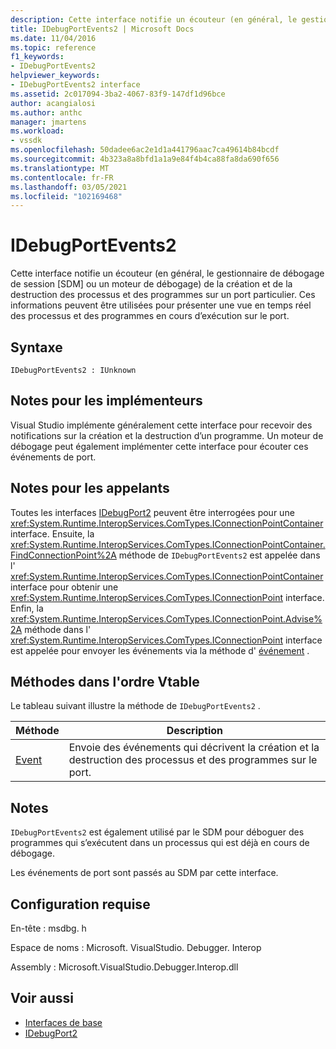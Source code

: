 ```yaml
---
description: Cette interface notifie un écouteur (en général, le gestionnaire de débogage de session [SDM] ou un moteur de débogage) de la création et de la destruction des processus et des programmes sur un port particulier.
title: IDebugPortEvents2 | Microsoft Docs
ms.date: 11/04/2016
ms.topic: reference
f1_keywords:
- IDebugPortEvents2
helpviewer_keywords:
- IDebugPortEvents2 interface
ms.assetid: 2c017094-3ba2-4067-83f9-147df1d96bce
author: acangialosi
ms.author: anthc
manager: jmartens
ms.workload:
- vssdk
ms.openlocfilehash: 50dadee6ac2e1d1a441796aac7ca49614b84bcdf
ms.sourcegitcommit: 4b323a8a8bfd1a1a9e84f4b4ca88fa8da690f656
ms.translationtype: MT
ms.contentlocale: fr-FR
ms.lasthandoff: 03/05/2021
ms.locfileid: "102169468"
---
```

# <a name="idebugportevents2"></a>IDebugPortEvents2
Cette interface notifie un écouteur (en général, le gestionnaire de débogage de session [SDM] ou un moteur de débogage) de la création et de la destruction des processus et des programmes sur un port particulier. Ces informations peuvent être utilisées pour présenter une vue en temps réel des processus et des programmes en cours d’exécution sur le port.

## <a name="syntax"></a>Syntaxe

```
IDebugPortEvents2 : IUnknown
```

## <a name="notes-for-implementers"></a>Notes pour les implémenteurs
 Visual Studio implémente généralement cette interface pour recevoir des notifications sur la création et la destruction d’un programme. Un moteur de débogage peut également implémenter cette interface pour écouter ces événements de port.

## <a name="notes-for-callers"></a>Notes pour les appelants
 Toutes les interfaces [IDebugPort2](../../../extensibility/debugger/reference/idebugport2.md) peuvent être interrogées pour une <xref:System.Runtime.InteropServices.ComTypes.IConnectionPointContainer> interface. Ensuite, la <xref:System.Runtime.InteropServices.ComTypes.IConnectionPointContainer.FindConnectionPoint%2A> méthode de `IDebugPortEvents2` est appelée dans l' <xref:System.Runtime.InteropServices.ComTypes.IConnectionPointContainer> interface pour obtenir une <xref:System.Runtime.InteropServices.ComTypes.IConnectionPoint> interface. Enfin, la <xref:System.Runtime.InteropServices.ComTypes.IConnectionPoint.Advise%2A> méthode dans l' <xref:System.Runtime.InteropServices.ComTypes.IConnectionPoint> interface est appelée pour envoyer les événements via la méthode d' [événement](../../../extensibility/debugger/reference/idebugportevents2-event.md) .

## <a name="methods-in-vtable-order"></a>Méthodes dans l'ordre Vtable
 Le tableau suivant illustre la méthode de `IDebugPortEvents2` .

|Méthode|Description|
|------------|-----------------|
|[Event](../../../extensibility/debugger/reference/idebugportevents2-event.md)|Envoie des événements qui décrivent la création et la destruction des processus et des programmes sur le port.|

## <a name="remarks"></a>Notes
 `IDebugPortEvents2` est également utilisé par le SDM pour déboguer des programmes qui s’exécutent dans un processus qui est déjà en cours de débogage.

 Les événements de port sont passés au SDM par cette interface.

## <a name="requirements"></a>Configuration requise
 En-tête : msdbg. h

 Espace de noms : Microsoft. VisualStudio. Debugger. Interop

 Assembly : Microsoft.VisualStudio.Debugger.Interop.dll

## <a name="see-also"></a>Voir aussi
- [Interfaces de base](../../../extensibility/debugger/reference/core-interfaces.md)
- [IDebugPort2](../../../extensibility/debugger/reference/idebugport2.md)

